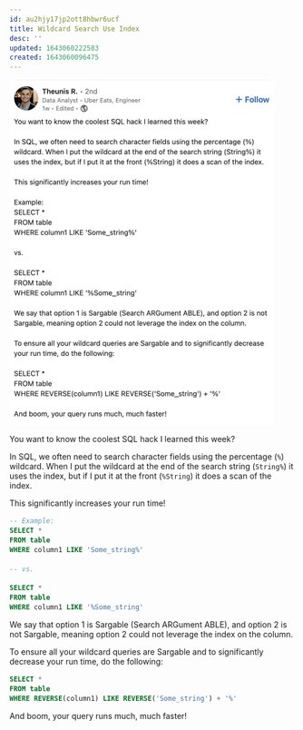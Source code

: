 ```yaml
---
id: au2hjy17jp2ott8hbwr6ucf
title: Wildcard Search Use Index
desc: ''
updated: 1643060222583
created: 1643060096475
---
```


![sql-hack](/assets/images/2022-01-24-13-36-52.png)

You want to know the coolest SQL hack I learned this week?

In SQL, we often need to search character fields using the percentage (`%`) wildcard. When I put the wildcard at the end of the search string (`String%`) it uses the index, but if I put it at the front (`%String`) it does a scan of the index.

This significantly increases your run time!

```sql
-- Example:
SELECT *
FROM table
WHERE column1 LIKE 'Some_string%'

-- vs.

SELECT *
FROM table
WHERE column1 LIKE '%Some_string'
```

We say that option 1 is Sargable (Search ARGument ABLE), and option 2 is not Sargable, meaning option 2 could not leverage the index on the column.

To ensure all your wildcard queries are Sargable and to significantly decrease your run time, do the following:

```sql
SELECT *
FROM table
WHERE REVERSE(column1) LIKE REVERSE('Some_string') + '%'
```

And boom, your query runs much, much faster!
